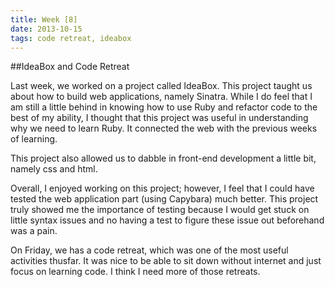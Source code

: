 ```yaml
---
title: Week [8]
date: 2013-10-15
tags: code retreat, ideabox
---
```


##IdeaBox and Code Retreat

Last week, we worked on a project called IdeaBox.  This project taught us about how to build web applications, namely Sinatra.  While I do feel that I am still a little behind in knowing how to use Ruby and refactor code to the best of my ability, I thought that this project was useful in understanding why we need to learn Ruby.  It connected the web with the previous weeks of learning.  

This project also allowed us to dabble in front-end development a little bit, namely css and html.  

Overall, I enjoyed working on this project; however, I feel that I could have tested the web application part (using Capybara) much better.  This project truly showed me the importance of testing because I would get stuck on little syntax issues and no having a test to figure these issue out beforehand was a pain. 

On Friday, we has a code retreat, which was one of the most useful activities thusfar.  It was nice to be able to sit down without internet and just focus on learning code.  I think I need more of those retreats.  
